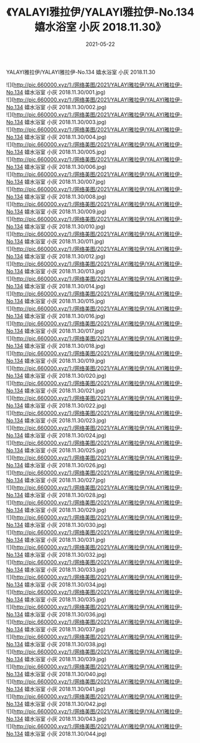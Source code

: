 ﻿---
layout: post
title:  《YALAYI雅拉伊/YALAYI雅拉伊-No.134 嬉水浴室 小灰 2018.11.30》
date:   2021-05-22
img: http://pic.660000.xyz/1:/网络美图/2021/YALAYI雅拉伊/YALAYI雅拉伊-No.134 嬉水浴室 小灰 2018.11.30/000.jpg
categories: [美女, 清纯, 唯美]
---

YALAYI雅拉伊/YALAYI雅拉伊-No.134 嬉水浴室 小灰 2018.11.30

 ![](http://pic.660000.xyz/1:/网络美图/2021/YALAYI雅拉伊/YALAYI雅拉伊-No.134 嬉水浴室 小灰 2018.11.30/001.jpg) <br>![](http://pic.660000.xyz/1:/网络美图/2021/YALAYI雅拉伊/YALAYI雅拉伊-No.134 嬉水浴室 小灰 2018.11.30/002.jpg) <br>![](http://pic.660000.xyz/1:/网络美图/2021/YALAYI雅拉伊/YALAYI雅拉伊-No.134 嬉水浴室 小灰 2018.11.30/003.jpg) <br>![](http://pic.660000.xyz/1:/网络美图/2021/YALAYI雅拉伊/YALAYI雅拉伊-No.134 嬉水浴室 小灰 2018.11.30/004.jpg) <br>![](http://pic.660000.xyz/1:/网络美图/2021/YALAYI雅拉伊/YALAYI雅拉伊-No.134 嬉水浴室 小灰 2018.11.30/005.jpg) <br>![](http://pic.660000.xyz/1:/网络美图/2021/YALAYI雅拉伊/YALAYI雅拉伊-No.134 嬉水浴室 小灰 2018.11.30/006.jpg) <br>![](http://pic.660000.xyz/1:/网络美图/2021/YALAYI雅拉伊/YALAYI雅拉伊-No.134 嬉水浴室 小灰 2018.11.30/007.jpg) <br>![](http://pic.660000.xyz/1:/网络美图/2021/YALAYI雅拉伊/YALAYI雅拉伊-No.134 嬉水浴室 小灰 2018.11.30/008.jpg) <br>![](http://pic.660000.xyz/1:/网络美图/2021/YALAYI雅拉伊/YALAYI雅拉伊-No.134 嬉水浴室 小灰 2018.11.30/009.jpg) <br>![](http://pic.660000.xyz/1:/网络美图/2021/YALAYI雅拉伊/YALAYI雅拉伊-No.134 嬉水浴室 小灰 2018.11.30/010.jpg) <br>![](http://pic.660000.xyz/1:/网络美图/2021/YALAYI雅拉伊/YALAYI雅拉伊-No.134 嬉水浴室 小灰 2018.11.30/011.jpg) <br>![](http://pic.660000.xyz/1:/网络美图/2021/YALAYI雅拉伊/YALAYI雅拉伊-No.134 嬉水浴室 小灰 2018.11.30/012.jpg) <br>![](http://pic.660000.xyz/1:/网络美图/2021/YALAYI雅拉伊/YALAYI雅拉伊-No.134 嬉水浴室 小灰 2018.11.30/013.jpg) <br>![](http://pic.660000.xyz/1:/网络美图/2021/YALAYI雅拉伊/YALAYI雅拉伊-No.134 嬉水浴室 小灰 2018.11.30/014.jpg) <br>![](http://pic.660000.xyz/1:/网络美图/2021/YALAYI雅拉伊/YALAYI雅拉伊-No.134 嬉水浴室 小灰 2018.11.30/015.jpg) <br>![](http://pic.660000.xyz/1:/网络美图/2021/YALAYI雅拉伊/YALAYI雅拉伊-No.134 嬉水浴室 小灰 2018.11.30/016.jpg) <br>![](http://pic.660000.xyz/1:/网络美图/2021/YALAYI雅拉伊/YALAYI雅拉伊-No.134 嬉水浴室 小灰 2018.11.30/017.jpg) <br>![](http://pic.660000.xyz/1:/网络美图/2021/YALAYI雅拉伊/YALAYI雅拉伊-No.134 嬉水浴室 小灰 2018.11.30/018.jpg) <br>![](http://pic.660000.xyz/1:/网络美图/2021/YALAYI雅拉伊/YALAYI雅拉伊-No.134 嬉水浴室 小灰 2018.11.30/019.jpg) <br>![](http://pic.660000.xyz/1:/网络美图/2021/YALAYI雅拉伊/YALAYI雅拉伊-No.134 嬉水浴室 小灰 2018.11.30/020.jpg) <br>![](http://pic.660000.xyz/1:/网络美图/2021/YALAYI雅拉伊/YALAYI雅拉伊-No.134 嬉水浴室 小灰 2018.11.30/021.jpg) <br>![](http://pic.660000.xyz/1:/网络美图/2021/YALAYI雅拉伊/YALAYI雅拉伊-No.134 嬉水浴室 小灰 2018.11.30/022.jpg) <br>![](http://pic.660000.xyz/1:/网络美图/2021/YALAYI雅拉伊/YALAYI雅拉伊-No.134 嬉水浴室 小灰 2018.11.30/023.jpg) <br>![](http://pic.660000.xyz/1:/网络美图/2021/YALAYI雅拉伊/YALAYI雅拉伊-No.134 嬉水浴室 小灰 2018.11.30/024.jpg) <br>![](http://pic.660000.xyz/1:/网络美图/2021/YALAYI雅拉伊/YALAYI雅拉伊-No.134 嬉水浴室 小灰 2018.11.30/025.jpg) <br>![](http://pic.660000.xyz/1:/网络美图/2021/YALAYI雅拉伊/YALAYI雅拉伊-No.134 嬉水浴室 小灰 2018.11.30/026.jpg) <br>![](http://pic.660000.xyz/1:/网络美图/2021/YALAYI雅拉伊/YALAYI雅拉伊-No.134 嬉水浴室 小灰 2018.11.30/027.jpg) <br>![](http://pic.660000.xyz/1:/网络美图/2021/YALAYI雅拉伊/YALAYI雅拉伊-No.134 嬉水浴室 小灰 2018.11.30/028.jpg) <br>![](http://pic.660000.xyz/1:/网络美图/2021/YALAYI雅拉伊/YALAYI雅拉伊-No.134 嬉水浴室 小灰 2018.11.30/029.jpg) <br>![](http://pic.660000.xyz/1:/网络美图/2021/YALAYI雅拉伊/YALAYI雅拉伊-No.134 嬉水浴室 小灰 2018.11.30/030.jpg) <br>![](http://pic.660000.xyz/1:/网络美图/2021/YALAYI雅拉伊/YALAYI雅拉伊-No.134 嬉水浴室 小灰 2018.11.30/031.jpg) <br>![](http://pic.660000.xyz/1:/网络美图/2021/YALAYI雅拉伊/YALAYI雅拉伊-No.134 嬉水浴室 小灰 2018.11.30/032.jpg) <br>![](http://pic.660000.xyz/1:/网络美图/2021/YALAYI雅拉伊/YALAYI雅拉伊-No.134 嬉水浴室 小灰 2018.11.30/033.jpg) <br>![](http://pic.660000.xyz/1:/网络美图/2021/YALAYI雅拉伊/YALAYI雅拉伊-No.134 嬉水浴室 小灰 2018.11.30/034.jpg) <br>![](http://pic.660000.xyz/1:/网络美图/2021/YALAYI雅拉伊/YALAYI雅拉伊-No.134 嬉水浴室 小灰 2018.11.30/035.jpg) <br>![](http://pic.660000.xyz/1:/网络美图/2021/YALAYI雅拉伊/YALAYI雅拉伊-No.134 嬉水浴室 小灰 2018.11.30/036.jpg) <br>![](http://pic.660000.xyz/1:/网络美图/2021/YALAYI雅拉伊/YALAYI雅拉伊-No.134 嬉水浴室 小灰 2018.11.30/037.jpg) <br>![](http://pic.660000.xyz/1:/网络美图/2021/YALAYI雅拉伊/YALAYI雅拉伊-No.134 嬉水浴室 小灰 2018.11.30/038.jpg) <br>![](http://pic.660000.xyz/1:/网络美图/2021/YALAYI雅拉伊/YALAYI雅拉伊-No.134 嬉水浴室 小灰 2018.11.30/039.jpg) <br>![](http://pic.660000.xyz/1:/网络美图/2021/YALAYI雅拉伊/YALAYI雅拉伊-No.134 嬉水浴室 小灰 2018.11.30/040.jpg) <br>![](http://pic.660000.xyz/1:/网络美图/2021/YALAYI雅拉伊/YALAYI雅拉伊-No.134 嬉水浴室 小灰 2018.11.30/041.jpg) <br>![](http://pic.660000.xyz/1:/网络美图/2021/YALAYI雅拉伊/YALAYI雅拉伊-No.134 嬉水浴室 小灰 2018.11.30/042.jpg) <br>![](http://pic.660000.xyz/1:/网络美图/2021/YALAYI雅拉伊/YALAYI雅拉伊-No.134 嬉水浴室 小灰 2018.11.30/043.jpg) <br>![](http://pic.660000.xyz/1:/网络美图/2021/YALAYI雅拉伊/YALAYI雅拉伊-No.134 嬉水浴室 小灰 2018.11.30/044.jpg) <br>